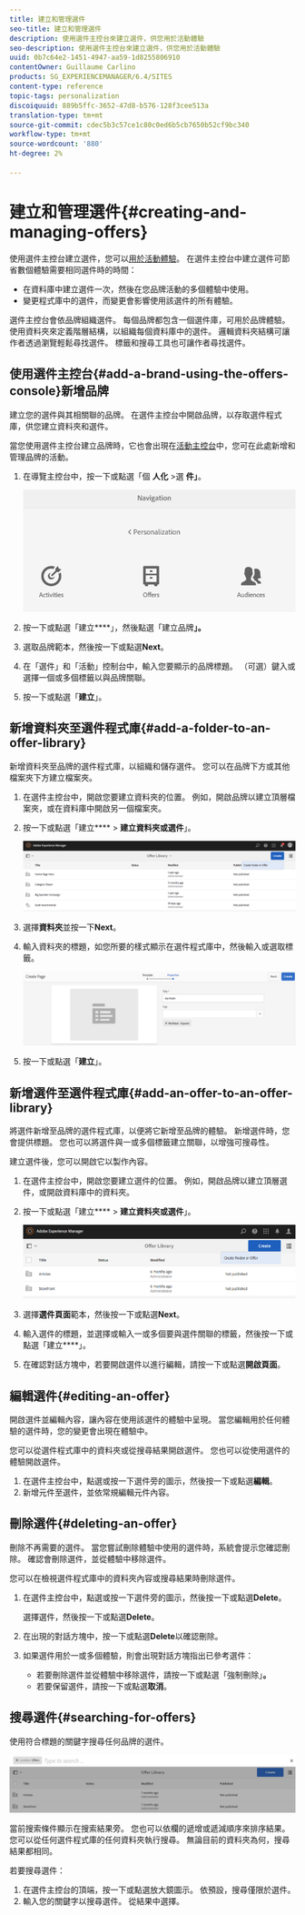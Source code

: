 ```yaml
---
title: 建立和管理選件
seo-title: 建立和管理選件
description: 使用選件主控台來建立選件，供您用於活動體驗
seo-description: 使用選件主控台來建立選件，供您用於活動體驗
uuid: 0b7c64e2-1451-4947-aa59-1d8255806910
contentOwner: Guillaume Carlino
products: SG_EXPERIENCEMANAGER/6.4/SITES
content-type: reference
topic-tags: personalization
discoiquuid: 889b5ffc-3652-47d8-b576-128f3cee513a
translation-type: tm+mt
source-git-commit: cdec5b3c57ce1c80c0ed6b5cb7650b52cf9bc340
workflow-type: tm+mt
source-wordcount: '880'
ht-degree: 2%

---
```



# 建立和管理選件{#creating-and-managing-offers}

使用選件主控台建立選件，您可以[用於活動體驗](/help/sites-authoring/content-targeting-touch.md)。 在選件主控台中建立選件可節省數個體驗需要相同選件時的時間：

* 在資料庫中建立選件一次，然後在您品牌活動的多個體驗中使用。
* 變更程式庫中的選件，而變更會影響使用該選件的所有體驗。

選件主控台會依品牌組織選件。 每個品牌都包含一個選件庫，可用於品牌體驗。 使用資料夾來定義階層結構，以組織每個資料庫中的選件。 邏輯資料夾結構可讓作者透過瀏覽輕鬆尋找選件。 標籤和搜尋工具也可讓作者尋找選件。

## 使用選件主控台{#add-a-brand-using-the-offers-console}新增品牌

建立您的選件與其相關聯的品牌。 在選件主控台中開啟品牌，以存取選件程式庫，供您建立資料夾和選件。

當您使用選件主控台建立品牌時，它也會出現在[活動主控台](/help/sites-authoring/activitylib.md)中，您可在此處新增和管理品牌的活動。

1. 在導覽主控台中，按一下或點選「個 **人化** >選 **件」**。

   ![chlimage_1-306](assets/chlimage_1-306.png)

1. 按一下或點選「建立&#x200B;****」，然後點選「建立品牌&#x200B;**」。**
1. 選取品牌範本，然後按一下或點選&#x200B;**Next**。
1. 在「選件」和「活動」控制台中，輸入您要顯示的品牌標題。 （可選）鍵入或選擇一個或多個標籤以與品牌關聯。
1. 按一下或點選「**建立**」。

## 新增資料夾至選件程式庫{#add-a-folder-to-an-offer-library}

新增資料夾至品牌的選件程式庫，以組織和儲存選件。 您可以在品牌下方或其他檔案夾下方建立檔案夾。

1. 在選件主控台中，開啟您要建立資料夾的位置。 例如，開啟品牌以建立頂層檔案夾，或在資料庫中開啟另一個檔案夾。
1. 按一下或點選「建立&#x200B;**** > **建立資料夾或選件**」。

   ![chlimage_1-307](assets/chlimage_1-307.png)

1. 選擇&#x200B;**資料夾**&#x200B;並按一下&#x200B;**Next**。
1. 輸入資料夾的標題，如您所要的樣式顯示在選件程式庫中，然後輸入或選取標籤。

   ![chlimage_1-308](assets/chlimage_1-308.png)

1. 按一下或點選「**建立**」。

## 新增選件至選件程式庫{#add-an-offer-to-an-offer-library}

將選件新增至品牌的選件程式庫，以便將它新增至品牌的體驗。 新增選件時，您會提供標題。 您也可以將選件與一或多個標籤建立關聯，以增強可搜尋性。

建立選件後，您可以開啟它以製作內容。

1. 在選件主控台中，開啟您要建立選件的位置。 例如，開啟品牌以建立頂層選件，或開啟資料庫中的資料夾。
1. 按一下或點選「建立&#x200B;**** > **建立資料夾或選件**」。

   ![chlimage_1-309](assets/chlimage_1-309.png)

1. 選擇&#x200B;**選件頁面**&#x200B;範本，然後按一下或點選&#x200B;**Next**。
1. 輸入選件的標題，並選擇或輸入一或多個要與選件關聯的標籤，然後按一下或點選「建立&#x200B;****」。
1. 在確認對話方塊中，若要開啟選件以進行編輯，請按一下或點選&#x200B;**開啟頁面**。

## 編輯選件{#editing-an-offer}

開啟選件並編輯內容，讓內容在使用該選件的體驗中呈現。 當您編輯用於任何體驗的選件時，您的變更會出現在體驗中。

您可以從選件程式庫中的資料夾或從搜尋結果開啟選件。 您也可以從使用選件的體驗開啟選件。

1. 在選件主控台中，點選或按一下選件旁的圖示，然後按一下或點選&#x200B;**編輯**。
1. 新增元件至選件，並依常規編輯元件內容。

## 刪除選件{#deleting-an-offer}

刪除不再需要的選件。 當您嘗試刪除體驗中使用的選件時，系統會提示您確認刪除。 確認會刪除選件，並從體驗中移除選件。

您可以在檢視選件程式庫中的資料夾內容或搜尋結果時刪除選件。

1. 在選件主控台中，點選或按一下選件旁的圖示，然後按一下或點選&#x200B;**Delete**。

   選擇選件，然後按一下或點選&#x200B;**Delete**。

1. 在出現的對話方塊中，按一下或點選&#x200B;**Delete**&#x200B;以確認刪除。
1. 如果選件用於一或多個體驗，則會出現對話方塊指出已參考選件：

   * 若要刪除選件並從體驗中移除選件，請按一下或點選「強制刪除」**。**
   * 若要保留選件，請按一下或點選&#x200B;**取消**。

## 搜尋選件{#searching-for-offers}

使用符合標題的關鍵字搜尋任何品牌的選件。

![chlimage_1-311](assets/chlimage_1-310.png)

當前搜索條件顯示在搜索結果旁。 您也可以依欄的遞增或遞減順序來排序結果。 您可以從任何選件程式庫的任何資料夾執行搜尋。 無論目前的資料夾為何，搜尋結果都相同。

若要搜尋選件：

1. 在選件主控台的頂端，按一下或點選放大鏡圖示。 依預設，搜尋僅限於選件。
1. 輸入您的關鍵字以搜尋選件。 從結果中選擇。

